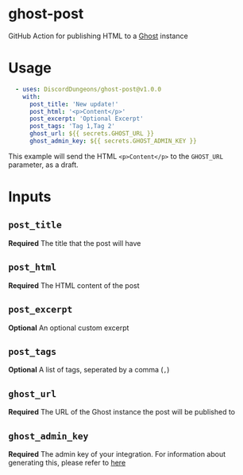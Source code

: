 # ghost-post
GitHub Action for publishing HTML to a [Ghost](https://github.com/TryGhost/Ghost) instance

# Usage

```yml
  - uses: DiscordDungeons/ghost-post@v1.0.0
    with:
      post_title: 'New update!'
      post_html: '<p>Content</p>'
      post_excerpt: 'Optional Excerpt'
      post_tags: 'Tag 1,Tag 2'
      ghost_url: ${{ secrets.GHOST_URL }}
      ghost_admin_key: ${{ secrets.GHOST_ADMIN_KEY }}
```

This example will send the HTML `<p>Content</p>` to the `GHOST_URL` parameter, as a draft.
# Inputs

## `post_title`

**Required** The title that the post will have

## `post_html`

**Required** The HTML content of the post

## `post_excerpt`

**Optional** An optional custom excerpt

## `post_tags`

**Optional** A list of tags, seperated by a comma (`,`)

## `ghost_url`

**Required** The URL of the Ghost instance the post will be published to

## `ghost_admin_key`

**Required** The admin key of your integration. For information about generating this, please refer to [here](https://ghost.org/docs/admin-api/#token-authentication)
